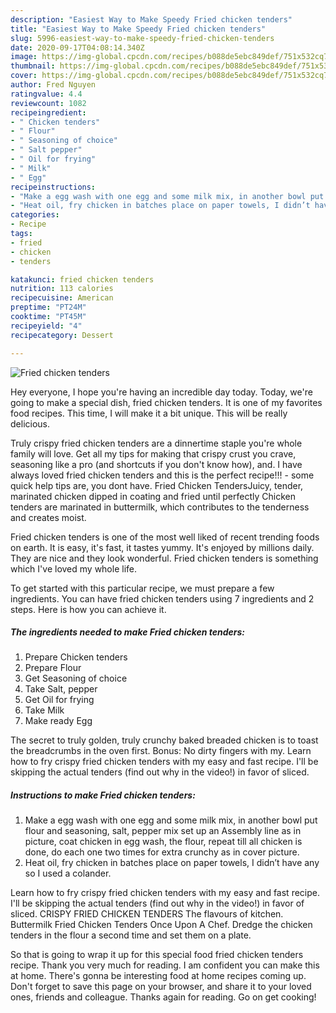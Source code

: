 ```yaml
---
description: "Easiest Way to Make Speedy Fried chicken tenders"
title: "Easiest Way to Make Speedy Fried chicken tenders"
slug: 5996-easiest-way-to-make-speedy-fried-chicken-tenders
date: 2020-09-17T04:08:14.340Z
image: https://img-global.cpcdn.com/recipes/b088de5ebc849def/751x532cq70/fried-chicken-tenders-recipe-main-photo.jpg
thumbnail: https://img-global.cpcdn.com/recipes/b088de5ebc849def/751x532cq70/fried-chicken-tenders-recipe-main-photo.jpg
cover: https://img-global.cpcdn.com/recipes/b088de5ebc849def/751x532cq70/fried-chicken-tenders-recipe-main-photo.jpg
author: Fred Nguyen
ratingvalue: 4.4
reviewcount: 1082
recipeingredient:
- " Chicken tenders"
- " Flour"
- " Seasoning of choice"
- " Salt pepper"
- " Oil for frying"
- " Milk"
- " Egg"
recipeinstructions:
- "Make a egg wash with one egg and some milk mix, in another bowl put flour and seasoning, salt, pepper mix set up an Assembly line as in picture, coat chicken in egg wash, the flour, repeat till all chicken is done, do each one two times for extra crunchy as in cover picture."
- "Heat oil, fry chicken in batches place on paper towels, I didn’t have any so I used a colander."
categories:
- Recipe
tags:
- fried
- chicken
- tenders

katakunci: fried chicken tenders 
nutrition: 113 calories
recipecuisine: American
preptime: "PT24M"
cooktime: "PT45M"
recipeyield: "4"
recipecategory: Dessert

---
```



![Fried chicken tenders](https://img-global.cpcdn.com/recipes/b088de5ebc849def/751x532cq70/fried-chicken-tenders-recipe-main-photo.jpg)

Hey everyone, I hope you're having an incredible day today. Today, we're going to make a special dish, fried chicken tenders. It is one of my favorites food recipes. This time, I will make it a bit unique. This will be really delicious.

Truly crispy fried chicken tenders are a dinnertime staple you&#39;re whole family will love. Get all my tips for making that crispy crust you crave, seasoning like a pro (and shortcuts if you don&#39;t know how), and. I have always loved fried chicken tenders and this is the perfect recipe!!! - some quick help tips are, you dont have. Fried Chicken TendersJuicy, tender, marinated chicken dipped in coating and fried until perfectly Chicken tenders are marinated in buttermilk, which contributes to the tenderness and creates moist.

Fried chicken tenders is one of the most well liked of recent trending foods on earth. It is easy, it's fast, it tastes yummy. It's enjoyed by millions daily. They are nice and they look wonderful. Fried chicken tenders is something which I've loved my whole life.


To get started with this particular recipe, we must prepare a few ingredients. You can have fried chicken tenders using 7 ingredients and 2 steps. Here is how you can achieve it.

<!--inarticleads1-->

##### The ingredients needed to make Fried chicken tenders:

1. Prepare  Chicken tenders
1. Prepare  Flour
1. Get  Seasoning of choice
1. Take  Salt, pepper
1. Get  Oil for frying
1. Take  Milk
1. Make ready  Egg


The secret to truly golden, truly crunchy baked breaded chicken is to toast the breadcrumbs in the oven first. Bonus: No dirty fingers with my. Learn how to fry crispy fried chicken tenders with my easy and fast recipe. I&#39;ll be skipping the actual tenders (find out why in the video!) in favor of sliced. 

<!--inarticleads2-->

##### Instructions to make Fried chicken tenders:

1. Make a egg wash with one egg and some milk mix, in another bowl put flour and seasoning, salt, pepper mix set up an Assembly line as in picture, coat chicken in egg wash, the flour, repeat till all chicken is done, do each one two times for extra crunchy as in cover picture.
1. Heat oil, fry chicken in batches place on paper towels, I didn’t have any so I used a colander.


Learn how to fry crispy fried chicken tenders with my easy and fast recipe. I&#39;ll be skipping the actual tenders (find out why in the video!) in favor of sliced. CRISPY FRIED CHICKEN TENDERS The flavours of kitchen. Buttermilk Fried Chicken Tenders Once Upon A Chef. Dredge the chicken tenders in the flour a second time and set them on a plate. 

So that is going to wrap it up for this special food fried chicken tenders recipe. Thank you very much for reading. I am confident you can make this at home. There's gonna be interesting food at home recipes coming up. Don't forget to save this page on your browser, and share it to your loved ones, friends and colleague. Thanks again for reading. Go on get cooking!
